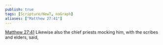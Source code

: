 ```yaml
---
publish: true
tags: [Scripture/NewT, noGraph]
aliases: ["Matthew 27:41"]
---
```

[Matthew 27:41](https://churchofjesuschrist.org/study/scriptures/nt/matt/27?lang=eng&id=p41#p41) Likewise also the chief priests mocking him, with the scribes and elders, said,
